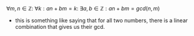 $\forall m,n \in \mathbb{Z}:$
	$\forall k: an + bm = k:$
		$\exists a,b \in \mathbb{Z}: an + bm = gcd(n,m)$ 
  - this is something like saying that for all two numbers, there is a linear combination that gives us their gcd.
